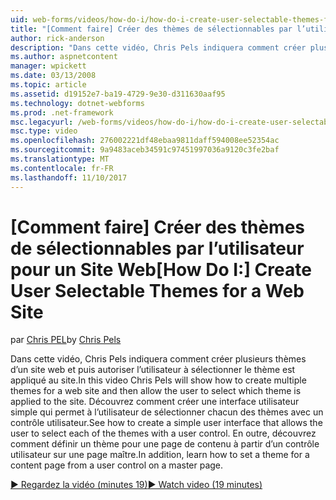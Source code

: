 ```yaml
---
uid: web-forms/videos/how-do-i/how-do-i-create-user-selectable-themes-for-a-web-site
title: "[Comment faire] Créer des thèmes de sélectionnables par l’utilisateur pour un Site Web | Documents Microsoft"
author: rick-anderson
description: "Dans cette vidéo, Chris Pels indiquera comment créer plusieurs thèmes d’un site web et puis autoriser l’utilisateur à sélectionner le thème est appliqué au site. Voir comment..."
ms.author: aspnetcontent
manager: wpickett
ms.date: 03/13/2008
ms.topic: article
ms.assetid: d19152e7-ba19-4729-9e30-d311630aaf95
ms.technology: dotnet-webforms
ms.prod: .net-framework
msc.legacyurl: /web-forms/videos/how-do-i/how-do-i-create-user-selectable-themes-for-a-web-site
msc.type: video
ms.openlocfilehash: 276002221df48ebaa9811daff594008ee52354ac
ms.sourcegitcommit: 9a9483aceb34591c97451997036a9120c3fe2baf
ms.translationtype: MT
ms.contentlocale: fr-FR
ms.lasthandoff: 11/10/2017
---
```

<a name="how-do-i-create-user-selectable-themes-for-a-web-site"></a><span data-ttu-id="93550-104">[Comment faire] Créer des thèmes de sélectionnables par l’utilisateur pour un Site Web</span><span class="sxs-lookup"><span data-stu-id="93550-104">[How Do I:] Create User Selectable Themes for a Web Site</span></span>
====================
<span data-ttu-id="93550-105">par [Chris PEL](https://twitter.com/chrispels)</span><span class="sxs-lookup"><span data-stu-id="93550-105">by [Chris Pels](https://twitter.com/chrispels)</span></span>

<span data-ttu-id="93550-106">Dans cette vidéo, Chris Pels indiquera comment créer plusieurs thèmes d’un site web et puis autoriser l’utilisateur à sélectionner le thème est appliqué au site.</span><span class="sxs-lookup"><span data-stu-id="93550-106">In this video Chris Pels will show how to create multiple themes for a web site and then allow the user to select which theme is applied to the site.</span></span> <span data-ttu-id="93550-107">Découvrez comment créer une interface utilisateur simple qui permet à l’utilisateur de sélectionner chacun des thèmes avec un contrôle utilisateur.</span><span class="sxs-lookup"><span data-stu-id="93550-107">See how to create a simple user interface that allows the user to select each of the themes with a user control.</span></span> <span data-ttu-id="93550-108">En outre, découvrez comment définir un thème pour une page de contenu à partir d’un contrôle utilisateur sur une page maître.</span><span class="sxs-lookup"><span data-stu-id="93550-108">In addition, learn how to set a theme for a content page from a user control on a master page.</span></span>

[<span data-ttu-id="93550-109">&#9654; Regardez la vidéo (minutes 19)</span><span class="sxs-lookup"><span data-stu-id="93550-109">&#9654; Watch video (19 minutes)</span></span>](https://channel9.msdn.com/Blogs/ASP-NET-Site-Videos/how-do-i-create-user-selectable-themes-for-a-web-site)
